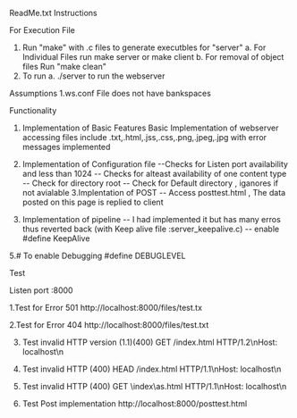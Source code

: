 ReadMe.txt
Instructions 

For Execution File 


1. Run "make" with .c files to generate executbles for "server" 
	a. For Individual Files run make server or make client
	b. For removal of object files Run "make clean"
2. To run 
	a. ./server to run the webserver 
	

Assumptions 
1.ws.conf File does not have bankspaces



Functionality
1. Implementation of Basic Features 
	Basic Implementation of webserver accessing files include .txt,.html,.jss,.css,.png,.jpeg,.jpg with error messages implemented 

2. Implementation of Configuration file 
	--Checks for Listen port availability and less than 1024 
	-- Checks for alteast availability of one content type
	-- Check for directory root
	-- Check for Default directory , iganores if not avialable 
3.Implentation of POST 
	-- Access posttest.html , The data posted on this page is replied to client 
4. Implementation of pipeline 
	-- I had implemented it but has many erros thus reverted back (with Keep alive file :server_keepalive.c)
	-- enable #define KeepAlive

5.# To enable Debugging 
	#define DEBUGLEVEL

	
Test 

Listen port :8000

1.Test for Error 501 
http://localhost:8000/files/test.tx

2.Test for Error 404
http://localhost:8000/files/test.txt

3. Test invalid HTTP version (1.1)(400)
GET /index.html HTTP/1.2\nHost: localhost\n

4. Test invalid HTTP (400)
HEAD /index.html HTTP/1.1\nHost: localhost\n

5. Test invalid HTTP (400)
GET \index\as.html HTTP/1.1\nHost: localhost\n

6. Test Post implementation 
http://localhost:8000/posttest.html
